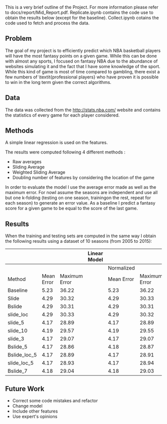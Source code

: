 This is a very brief outline of the Project. For more information please refer to docs/report/Mid_Report.pdf.
Replicate.ipynb contains the code use to obtain the results below (except for the baseline).
Collect.ipynb cotains the code used to fetch and process the data.


## Problem

The goal of my project is to efficiently predict which NBA basketball players will have the most fantasy points on a given game. While this can be done with almost any sports, I focused on fantasy NBA due to the abundance of websites simulating it and the fact that I have some knowledge of the sport. While this kind of game is most of time compared to gambling, there exist a few numbers of \textit{professional players} who have proven it is possible to win in the long term given the correct algorithms.

## Data

The data was collected from the http://stats.nba.com/ website and contains the statistics of every game for each player considered.

## Methods
A simple linear regression is used on the features.

The results were computed following 4 different methods :
- Raw averages
- Sliding Average
- Weighted Sliding Average
- Doubling number of features by considering the location of the game

In order to evaluate the model I use the average error made as well as the maximum error. For nowI assume the seasons are independent and use all but one k-folding (testing on one season, trainingon the rest, repeat for each season) to generate an error value. As a baseline I predict a fantasy score for a given game to be equal to the score of the last game.

## Results

When the training and testing sets are computed in the same way I obtain the following results using a dataset of 10 seasons (from 2005 to 2015):

|              |            |               | Linear Model |            |               |   | Ridge      |               |
|--------------|------------|---------------|--------------|------------|---------------|---|------------|---------------|
|              |            |               |              | Normalized |               |   |            |               |
| Method       | Mean Error | Maximum Error |              | Mean Error | Maximum Error |   | Mean Error | Maximum Error |
| Baseline     | 5.23       | 36.22         |              | 5.23       | 36.22         |   | 5.23       | 36.22         |
| Slide        | 4.29       | 30.32         |              | 4.29       | 30.33         |   | 4.29       | 30.33         |
| Bslide       | 4.29       | 30.31         |              | 4.29       | 30.31         |   | 4.29       | 30.32         |
| slide_loc    | 4.29       | 30.33         |              | 4.29       | 30.32         |   | 4.29       | 30.32         |
| slide_5      | 4.17       | 28.89         |              | 4.17       | 28.89         |   | 4.17       | 28.93         |
| slide_10     | 4.19       | 29.57         |              | 4.19       | 29.55         |   |            |               |
| slide_3      | 4.17       | 29.07         |              | 4.17       | 29.07         |   |            |               |
| Bslide_5     | 4.17       | 28.86         |              | 4.18       | 28.87         |   | 4.17       | 28.92         |
| Bslide_loc_5 | 4.17       | 28.89         |              | 4.17       | 28.91         |   |            |               |
| slide_loc_5  | 4.17       | 28.93         |              | 4.17       | 28.94         |   |            |               |
| Bslide_7     | 4.18       | 29.04         |              | 4.18       | 29.03         |   |            |               |

## Future Work

- Correct some code mistakes and refactor
- Change model
- Include other features
- Use expert's opinions

